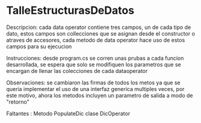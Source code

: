 # TalleEstructurasDeDatos

Descripcion: cada data operator contiene tres campos, un de cada tipo de dato, estos campos son collecciones que se asignan desde el constructor
o atraves de accesores, cada metodo de data operator hace uso de estos campos para su ejecucion

Instrucciones: desde program.cs se corren unas prubas a cada funcion desarrollada, se espera que solo se modifiquen los parametros que se encargan
de llenar las colecciones de cada dataoperator

Observaciones: se cambiaron las firmas de todos los metos ya que se queria implementar el uso de una interfaz generica multiples
veces, por este motivo, ahora los metodos incluyen un parametro de salida a modo de "retorno"

Faltantes : 
  Metodo PopulateDic
  clase DicOperator 
  
  
  
  
